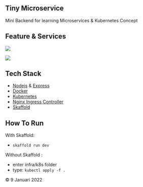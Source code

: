 ## Tiny Microservice

Mini Backend for learning Microservices & Kubernetes Concept

## Feature & Services

![](https://i.postimg.cc/HsqLbpRn/Screen-Shot-2022-01-09-at-6-13-03-PM.png)

![](https://i.postimg.cc/nLZcw3Ht/Screen-Shot-2022-01-09-at-6-13-38-PM.png)

## Tech Stack

- [Nodejs](https://nodejs.org/en/) & [Express](https://www.npmjs.com/package/express)
- [Docker](https://www.docker.com/products/docker-desktop)
- [Kubernetes](https://kubernetes.io/)
- [Nginx Ingress Controller](https://kubernetes.github.io/ingress-nginx/deploy/)
- [Skaffold](https://skaffold.dev/)

## How To Run

With Skaffold:

- `skaffold run dev`

Without Skaffold :

- enter infra/k8s folder
- type: `kubectl apply -f .`

© 9 Januari 2022
